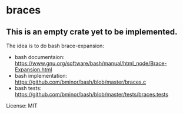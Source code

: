 # braces

## This is an empty crate yet to be implemented.

The idea is to do bash brace-expansion:
- bash documentaion: https://www.gnu.org/software/bash/manual/html_node/Brace-Expansion.html
- bash implementation: https://github.com/bminor/bash/blob/master/braces.c
- bash tests: https://github.com/bminor/bash/blob/master/tests/braces.tests

License: MIT
